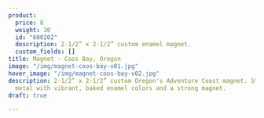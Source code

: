 ```yaml
---
product:
  price: 8
  weight: 30
  id: "600202"
  description: 2-1/2” x 2-1/2” custom enamel magnet.
  custom_fields: []
title: Magnet - Coos Bay, Oregon
image: "/img/magnet-coos-bay-v01.jpg"
hover_image: "/img/magnet-coos-bay-v02.jpg"
description: 2-1/2” x 2-1/2” custom Oregon's Adventure Coast magnet. Sturdy, embossed
  metal with vibrant, baked enamel colors and a strong magnet.
draft: true

---
```

